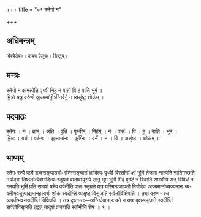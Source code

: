 +++
title = "०९ स्तेगो न"

+++
## अधिमन्त्रम्
विश्वेदेवाः। कवष ऐलूषः। त्रिष्टुप्।

## मन्त्रः
स्ते॒गो न क्षामत्ये॑ति पृ॒थ्वीं मिहं॒ न वातो॒ वि ह॑ वाति॒ भूम॑ ।  
मि॒त्रो यत्र॒ वरु॑णो अ॒ज्यमा॑नो॒ऽग्निर्वने॒ न व्यसृ॑ष्ट॒ शोक॑म् ॥

## पदपाठः
स्ते॒गः । न । क्षाम् । अति॑ । ए॒ति॒ । पृ॒थ्वीम् । मिह॑म् । न । वातः॑ । वि । ह॒ । वा॒ति॒ । भूम॑ ।  
मि॒त्रः । यत्र॑ । वरु॑णः । अ॒ज्यमा॑नः । अ॒ग्निः । वने॑ । न । वि । असृ॑ष्ट । शोक॑म् ॥

## भाष्यम्
स्तेगः स्त्यै ष्ट्यै शब्दसङ्घातयोः रश्मिसङ्घातीआदित्यः पृथ्वीं विस्तीर्णां क्षां भूमिं तेजसा नात्येति नातिगच्छति मर्यादया तिष्ठतीत्येवमादित्यः स्तूयते वातोवायुरपि खलु भूम भूमिं मिहं वृष्टिं न विवाति समर्थोपि सन् विविधं न गमयति भूमिं प्रति सावशे षमेव वर्षतीति वातः स्तूयते यत्र यस्मिन्प्रजापतौ मित्रोदेवः अज्यमानोव्यज्यमानः व्य- क्तीभवन्नुत्पाद्यमानइत्यर्थः शोकं स्वदीप्तिं व्यसृष्ट विसृजति सर्वतोविक्षिपति । तथा वरुण- श्च व्यक्तीभवन्स्वदीप्तिं विक्षिपति । तत्र दृष्टान्तः—अग्निर्दवानलः वने न यथः वृक्षसङ्घाते स्वदीप्तिं सर्वतोविसृजति तद्वत् तादृशं प्रजापतिं स्तौमीति शेषः ॥ ९ ॥